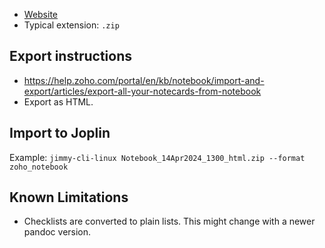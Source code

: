 - [Website](https://www.zoho.com/notebook/)
- Typical extension: `.zip`

## Export instructions

- <https://help.zoho.com/portal/en/kb/notebook/import-and-export/articles/export-all-your-notecards-from-notebook>
- Export as HTML.

## Import to Joplin

Example: `jimmy-cli-linux Notebook_14Apr2024_1300_html.zip --format zoho_notebook`

## Known Limitations

- Checklists are converted to plain lists. This might change with a newer pandoc version.
